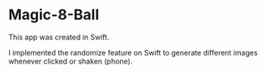 # Magic-8-Ball

This app was created in Swift. 

I implemented the randomize feature on Swift to generate different images whenever clicked or shaken (phone). 
